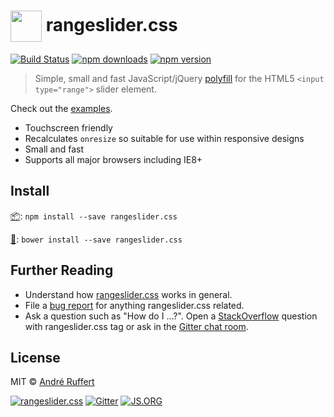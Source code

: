 # <img src="http://rangeslider.css.org/rangeslider.css.png" width="50" valign="middle"> rangeslider.css

[![Build Status](https://travis-ci.org/andreruffert/rangeslider.css.svg?branch=develop)](https://travis-ci.org/andreruffert/rangeslider.css) [![npm downloads](https://img.shields.io/npm/dt/rangeslider.css.svg)](https://www.npmjs.com/package/rangeslider.css) [![npm version](https://img.shields.io/npm/v/rangeslider.css.svg)](https://www.npmjs.com/package/rangeslider.css)

> Simple, small and fast JavaScript/jQuery [polyfill](https://remysharp.com/2010/10/08/what-is-a-polyfill) for the HTML5 `<input type="range">` slider element.

Check out the [examples](http://rangeslider.css.org/).

* Touchscreen friendly
* Recalculates `onresize` so suitable for use within responsive designs
* Small and fast
* Supports all major browsers including IE8+

## Install
[📦](https://www.npmjs.org/): ``npm install --save rangeslider.css``                                          

[🐧](http://bower.io/): ``bower install --save rangeslider.css``

## Further Reading
- Understand how [rangeslider.css](http://rangeslider.css.org/) works in general.
- File a [bug report](https://github.com/andreruffert/rangeslider.css/issues) for anything rangeslider.css related.
- Ask a question such as "How do I …?". Open a [StackOverflow](https://stackoverflow.com/search?q=rangeslider.css) question with rangeslider.css tag or ask in the [Gitter chat room](https://gitter.im/andreruffert/rangeslider.css).

## License
MIT © [André Ruffert](http://andreruffert.com)

[![rangeslider.css](https://img.shields.io/badge/rangeslider-.js-00ff00.svg)](http://rangeslider.css.org) [![Gitter](https://badges.gitter.im/Join%20Chat.svg)](https://gitter.im/andreruffert/rangeslider.css) [![JS.ORG](https://img.shields.io/badge/js.org-rangeslider-ffb400.svg?style=flat-square)](http://js.org)
